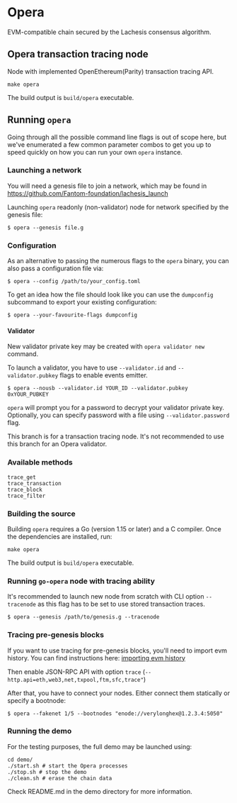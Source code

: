 # Opera 

EVM-compatible chain secured by the Lachesis consensus algorithm.

## Opera transaction tracing node

Node with implemented OpenEthereum(Parity) transaction tracing API.

```shell
make opera
```
The build output is ```build/opera``` executable.

## Running `opera`

Going through all the possible command line flags is out of scope here,
but we've enumerated a few common parameter combos to get you up to speed quickly
on how you can run your own `opera` instance.

### Launching a network

You will need a genesis file to join a network, which may be found in https://github.com/Fantom-foundation/lachesis_launch

Launching `opera` readonly (non-validator) node for network specified by the genesis file:

```shell
$ opera --genesis file.g
```

### Configuration

As an alternative to passing the numerous flags to the `opera` binary, you can also pass a
configuration file via:

```shell
$ opera --config /path/to/your_config.toml
```

To get an idea how the file should look like you can use the `dumpconfig` subcommand to
export your existing configuration:

```shell
$ opera --your-favourite-flags dumpconfig
```

#### Validator

New validator private key may be created with `opera validator new` command.

To launch a validator, you have to use `--validator.id` and `--validator.pubkey` flags to enable events emitter.

```shell
$ opera --nousb --validator.id YOUR_ID --validator.pubkey 0xYOUR_PUBKEY
```

`opera` will prompt you for a password to decrypt your validator private key. Optionally, you can
specify password with a file using `--validator.password` flag.

This branch is for a transaction tracing node. It's not recommended to use this branch for an Opera validator.

### Available methods

```shell
trace_get
trace_transaction
trace_block
trace_filter
```

### Building the source

Building `opera` requires a Go (version 1.15 or later) and a C compiler. Once the dependencies are installed, run:

```shell
make opera
```
The build output is ```build/opera``` executable.

### Running `go-opera` node with tracing ability

It's recommended to launch new node from scratch with CLI option `--tracenode` as this flag has to be set to use stored transaction traces.

```shell
$ opera --genesis /path/to/genesis.g --tracenode
```

### Tracing pre-genesis blocks
If you want to use tracing for pre-genesis blocks, you'll need to import evm history. You can find instructions here: [importing evm history](https://github.com/Fantom-foundation/lachesis_launch/blob/master/docs/import-evm-history.sh)

Then enable JSON-RPC API with option `trace` (`--http.api=eth,web3,net,txpool,ftm,sfc,trace"`)

After that, you have to connect your nodes. Either connect them statically or specify a bootnode:
```shell
$ opera --fakenet 1/5 --bootnodes "enode://verylonghex@1.2.3.4:5050"
```

### Running the demo

For the testing purposes, the full demo may be launched using:
```shell
cd demo/
./start.sh # start the Opera processes
./stop.sh # stop the demo
./clean.sh # erase the chain data
```
Check README.md in the demo directory for more information.
